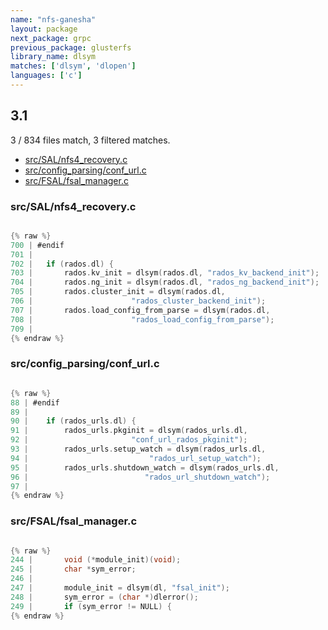 ```yaml
---
name: "nfs-ganesha"
layout: package
next_package: grpc
previous_package: glusterfs
library_name: dlsym
matches: ['dlsym', 'dlopen']
languages: ['c']
---
```

## 3.1
3 / 834 files match, 3 filtered matches.

 - [src/SAL/nfs4_recovery.c](#srcsalnfs4_recoveryc)
 - [src/config_parsing/conf_url.c](#srcconfig_parsingconf_urlc)
 - [src/FSAL/fsal_manager.c](#srcfsalfsal_managerc)

### src/SAL/nfs4_recovery.c

```c

{% raw %}
700 | #endif
701 | 
702 | 	if (rados.dl) {
703 | 		rados.kv_init = dlsym(rados.dl, "rados_kv_backend_init");
704 | 		rados.ng_init = dlsym(rados.dl, "rados_ng_backend_init");
705 | 		rados.cluster_init = dlsym(rados.dl,
706 | 					   "rados_cluster_backend_init");
707 | 		rados.load_config_from_parse = dlsym(rados.dl,
708 | 					   "rados_load_config_from_parse");
709 | 
{% endraw %}

```
### src/config_parsing/conf_url.c

```c

{% raw %}
88 | #endif
89 | 
90 | 	if (rados_urls.dl) {
91 | 		rados_urls.pkginit = dlsym(rados_urls.dl,
92 | 					   "conf_url_rados_pkginit");
93 | 		rados_urls.setup_watch = dlsym(rados_urls.dl,
94 | 					       "rados_url_setup_watch");
95 | 		rados_urls.shutdown_watch = dlsym(rados_urls.dl,
96 | 						  "rados_url_shutdown_watch");
97 | 
{% endraw %}

```
### src/FSAL/fsal_manager.c

```c

{% raw %}
244 | 		void (*module_init)(void);
245 | 		char *sym_error;
246 | 
247 | 		module_init = dlsym(dl, "fsal_init");
248 | 		sym_error = (char *)dlerror();
249 | 		if (sym_error != NULL) {
{% endraw %}

```